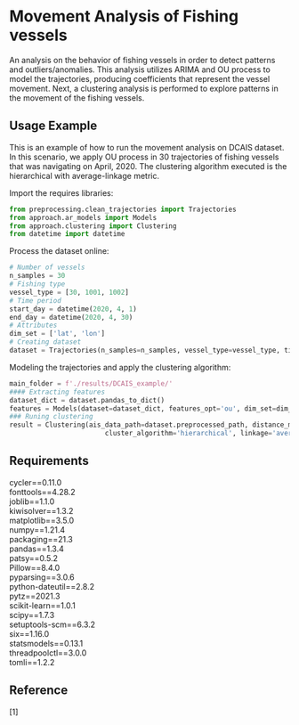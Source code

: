 # Movement Analysis of Fishing vessels

An analysis on the behavior of fishing vessels in order to detect patterns and outliers/anomalies.
This analysis utilizes ARIMA and OU process to model the trajectories, producing coefficients that represent the vessel movement.
Next, a clustering analysis is performed to explore patterns in the movement of the fishing vessels.

## Usage Example

This is an example of how to run the movement analysis on DCAIS dataset.
In this scenario, we apply OU process in 30 trajectories of fishing vessels that was navigating on April, 2020.
The clustering algorithm executed is the hierarchical with average-linkage metric.

Import the requires libraries:
```python
from preprocessing.clean_trajectories import Trajectories
from approach.ar_models import Models
from approach.clustering import Clustering
from datetime import datetime
```

Process the dataset online:
```python
# Number of vessels
n_samples = 30
# Fishing type
vessel_type = [30, 1001, 1002]
# Time period
start_day = datetime(2020, 4, 1)
end_day = datetime(2020, 4, 30)
# Attributes
dim_set = ['lat', 'lon']
# Creating dataset
dataset = Trajectories(n_samples=n_samples, vessel_type=vessel_type, time_period=(start_day, end_day))
```

Modeling the trajectories and apply the clustering algorithm:
```python
main_folder = f'./results/DCAIS_example/'
#### Extracting features
dataset_dict = dataset.pandas_to_dict()
features = Models(dataset=dataset_dict, features_opt='ou', dim_set=dim_set, folder=f'./results/DCAIS_example/')
### Runing clustering
result = Clustering(ais_data_path=dataset.preprocessed_path, distance_matrix_path=f'./results/DCAIS_example/features_coeffs.csv',
                        cluster_algorithm='hierarchical', linkage='average', folder=f'./results/DCAIS_example/', norm_dist=False)
```

## Requirements

cycler==0.11.0\
fonttools==4.28.2\
joblib==1.1.0\
kiwisolver==1.3.2\
matplotlib==3.5.0\
numpy==1.21.4\
packaging==21.3\
pandas==1.3.4\
patsy==0.5.2\
Pillow==8.4.0\
pyparsing==3.0.6\
python-dateutil==2.8.2\
pytz==2021.3\
scikit-learn==1.0.1\
scipy==1.7.3\
setuptools-scm==6.3.2\
six==1.16.0\
statsmodels==0.13.1\
threadpoolctl==3.0.0\
tomli==1.2.2

## Reference

[1]